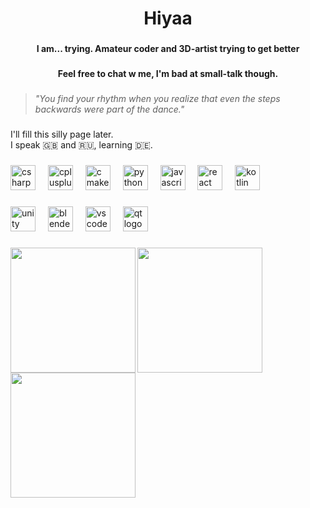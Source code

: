 <h1 align="center">Hiyaa</h1>

###

<h4 align="center">I am... trying. Amateur coder and 3D-artist trying to get better</h4>

###


<h4 align="center">Feel free to chat w me, I'm bad at small-talk though.</h4>

###


> *"You find your rhythm when you realize that even the steps backwards were part of the dance."*

###

<p align="left">I'll fill this silly page later.<br> 
  I speak 🇬🇧 and 🇷🇺, learning 🇩🇪.<br>
</p>

###

<div align="left">
  <img src="https://cdn.jsdelivr.net/gh/devicons/devicon/icons/csharp/csharp-original.svg" height="40" alt="csharp logo"  />
  <img width="12" />
  <img src="https://cdn.jsdelivr.net/gh/devicons/devicon/icons/cplusplus/cplusplus-original.svg" height="40" alt="cplusplus logo"  />
  <img width="12" />
  <img src="https://cdn.jsdelivr.net/gh/devicons/devicon/icons/cmake/cmake-original.svg" height="40" alt="cmake logo"  />
  <img width="12" />
  <img src="https://cdn.jsdelivr.net/gh/devicons/devicon/icons/python/python-original.svg" height="40" alt="python logo"  />
  <img width="12" />
  <img src="https://cdn.jsdelivr.net/gh/devicons/devicon/icons/javascript/javascript-original.svg" height="40" alt="javascript logo"  />
  <img width="12" />
  <img src="https://cdn.jsdelivr.net/gh/devicons/devicon/icons/react/react-original.svg" height="40" alt="react logo"  />
  <img width="12" />
  <img src="https://cdn.jsdelivr.net/gh/devicons/devicon/icons/kotlin/kotlin-original.svg" height="40" alt="kotlin logo"  />
</div>

###

<div align="left">
  <img src="https://cdn.jsdelivr.net/gh/devicons/devicon/icons/unity/unity-original.svg" height="40" alt="unity logo"  />
  <img width="12" />
  <img src="https://cdn.jsdelivr.net/gh/devicons/devicon/icons/blender/blender-original.svg" height="40" alt="blender logo"  />
  <img width="12" />
  <img src="https://cdn.jsdelivr.net/gh/devicons/devicon/icons/vscode/vscode-original.svg" height="40" alt="vscode logo"  />
  <img width="12" />
  <img src="https://cdn.jsdelivr.net/gh/devicons/devicon/icons/qt/qt-original.svg" height="40" alt="qt logo"  />
</div>

###

<img align="left" height="200" src="https://sun9-63.userapi.com/s/v1/ig2/Evt17iy9EeTDMIEyxPdYvbsyUznC7PIamrRj9TeogqGMSE26ue0MxjHCdR03nEQfpljIJO6JUlTikwAcR3EJN0GA.jpg?quality=95&as=32x40,48x60,72x90,108x135,160x200,240x300,360x450,480x600,540x675,640x800,720x900,1080x1350,1280x1600,1440x1800,2048x2560&from=bu&cs=2048x0"  />

###

<img align="left" height="200" src="https://sun9-85.userapi.com/s/v1/if2/k8cjYHvx_DJ-rGp91T__S1Kok8vFCxZ1gvk3XLvy_2_AthmtYMLGpuu6i2ESAjX80PeT0ztYJqpol5NbZj3UN8Hs.jpg?quality=96&as=32x31,48x47,72x70,108x105,160x156,240x234,360x351,480x468,540x526,640x624,720x702,1080x1053,1280x1247,1440x1403,2048x1996&from=bu&cs=2048x0"  />

###

<img align="left" height="200" src="https://sun9-31.userapi.com/s/v1/ig2/jKx3H4tRnqeL6VVMUlCVV_qwX9I0uq7SNI7yxAvhqCxn_Vca2C0Njutp1IL-mb7uR0LYwoQTFWlaisZPAq9SDcfq.jpg?quality=95&as=32x32,48x48,72x72,108x108,160x160,240x240,360x360,480x480,540x540,640x640&from=bu&cs=640x0"  />

###
